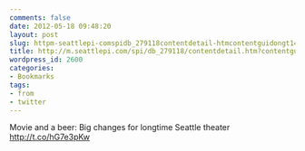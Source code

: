 ```yaml
---
comments: false
date: 2012-05-18 09:48:20
layout: post
slug: httpm-seattlepi-comspidb_279118contentdetail-htmcontentguidongt14qp
title: http://m.seattlepi.com/spi/db_279118/contentdetail.htm?contentguid=oNGt14qp
wordpress_id: 2600
categories:
- Bookmarks
tags:
- from
- twitter
---
```


Movie and a beer: Big changes for longtime Seattle theater http://t.co/hG7e3pKw
